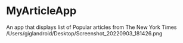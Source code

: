 # MyArticleApp

An app that displays list of Popular articles from The New York Times
/Users/giglandroid/Desktop/Screenshot_20220903_181426.png
